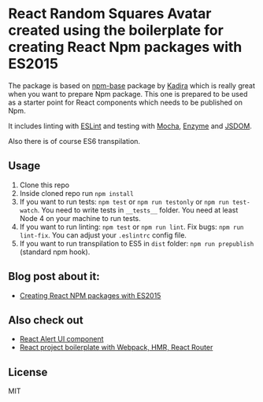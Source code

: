 # React Random Squares Avatar created using the boilerplate for creating React Npm packages with ES2015

The package is based on [npm-base](https://github.com/kadirahq/npm-base) package by [Kadira](https://github.com/kadirahq) which is really great when you want to prepare Npm package. This one is prepared to be used as a starter point for React components which needs to be published on Npm.

It includes linting with [ESLint](http://eslint.org/) and testing with [Mocha](https://mochajs.org/), [Enzyme](http://airbnb.io/enzyme/) and [JSDOM](https://github.com/tmpvar/jsdom).

Also there is of course ES6 transpilation.

## Usage

1. Clone this repo
2. Inside cloned repo run `npm install`
3. If you want to run tests: `npm test` or `npm run testonly` or `npm run test-watch`. You need to write tests in `__tests__` folder. You need at least Node 4 on your machine to run tests.
4. If you want to run linting: `npm test` or `npm run lint`. Fix bugs: `npm run lint-fix`. You can adjust your `.eslintrc` config file.
5. If you want to run transpilation to ES5 in `dist` folder: `npm run prepublish` (standard npm hook).

## Blog post about it:

- [Creating React NPM packages with ES2015](http://julian.io/creating-react-npm-packages-with-es2015/)

## Also check out

- [React Alert UI component](https://github.com/juliancwirko/react-s-alert)
- [React project boilerplate with Webpack, HMR, React Router](https://github.com/juliancwirko/react-boilerplate)

## License

MIT
